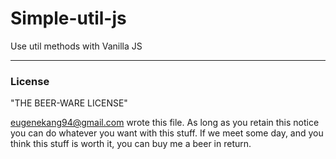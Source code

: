 # Simple-util-js

Use util methods with Vanilla JS

---

### License

"THE BEER-WARE LICENSE"

<eugenekang94@gmail.com> wrote this file.
As long as you retain this notice you can do whatever you want with this stuff.
If we meet some day, and you think this stuff is worth it, you can buy me a beer in return.
